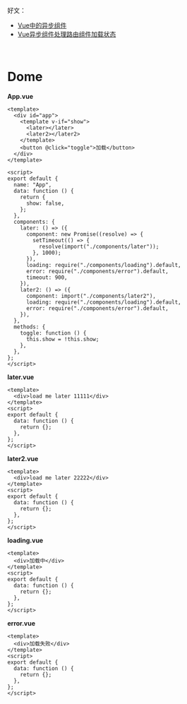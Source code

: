 
好文：
- [Vue中的异步组件](https://juejin.cn/post/6844903761022812168)
- [Vue异步组件处理路由组件加载状态](https://blog.csdn.net/sir1241/article/details/82461263)

<br>

# Dome

**App.vue**

```vue
<template>
  <div id="app">
    <template v-if="show">
      <later></later>
      <later2></later2>
    </template>
    <button @click="toggle">加载</button>
  </div>
</template>

<script>
export default {
  name: "App",
  data: function () {
    return {
      show: false,
    };
  },
  components: {
    later: () => ({
      component: new Promise((resolve) => {
        setTimeout(() => {
          resolve(import("./components/later"));
        }, 1000);
      }),
      loading: require("./components/loading").default,
      error: require("./components/error").default,
      timeout: 900,
    }),
    later2: () => ({
      component: import("./components/later2"),
      loading: require("./components/loading").default,
      error: require("./components/error").default,
    }),
  },
  methods: {
    toggle: function () {
      this.show = !this.show;
    },
  },
};
</script>
```

**later.vue**
```vue
<template>
  <div>load me later 11111</div>
</template>
<script>
export default {
  data: function () {
    return {};
  },
};
</script>
```

**later2.vue**
```vue
<template>
  <div>load me later 22222</div>
</template>
<script>
export default {
  data: function () {
    return {};
  },
};
</script>
```

**loading.vue**
```vue
<template>
  <div>加载中</div>
</template>
<script>
export default {
  data: function () {
    return {};
  },
};
</script>
```

**error.vue**
```vue
<template>
  <div>加载失败</div>
</template>
<script>
export default {
  data: function () {
    return {};
  },
};
</script>
```